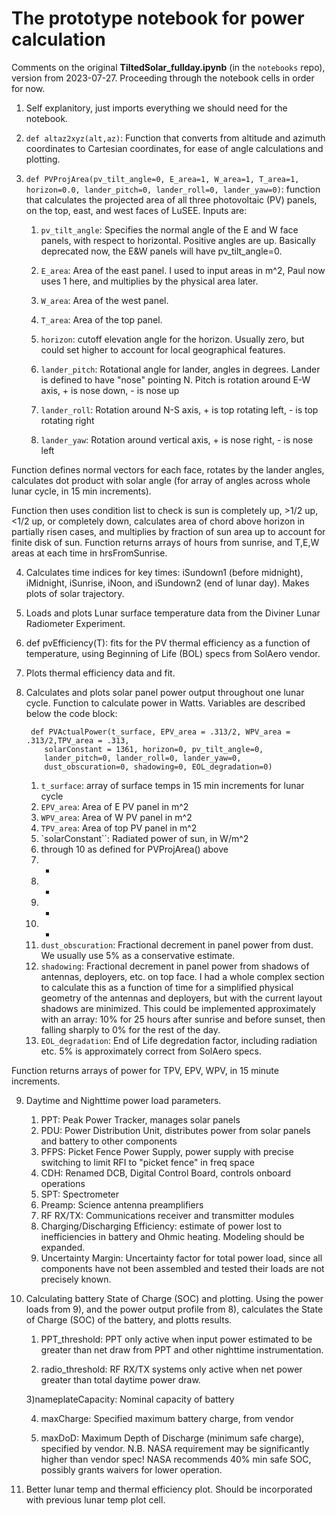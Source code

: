 # The prototype notebook for power calculation

Comments on the original __TiltedSolar_fullday.ipynb__ (in the `notebooks` repo), version from 2023-07-27.
Proceeding through the notebook cells in order for now.

1) Self explanitory, just imports everything we should need for the notebook.

2) `def altaz2xyz(alt,az)`: Function that converts from altitude and azimuth coordinates to Cartesian coordinates, for ease of angle calculations and plotting.

3) `def PVProjArea(pv_tilt_angle=0, E_area=1, W_area=1, T_area=1, horizon=0.0, lander_pitch=0, lander_roll=0, lander_yaw=0)`: function that calculates the projected area of all three photovoltaic (PV) panels, on the top, east, and west faces of LuSEE. Inputs are:
    1) `pv_tilt_angle`: Specifies the normal angle of the E and W face panels, with respect to horizontal. Positive angles are up. Basically deprecated now, the E&W panels will have pv_tilt_angle=0.
    2) `E_area`: Area of the east panel. I used to input areas in m^2, Paul now uses 1 here, and multiplies by the physical area later.

    3) `W_area`: Area of the west panel.

    4) `T_area`: Area of the top panel.
    5) `horizon`: cutoff elevation angle for the horizon. Usually zero, but could set higher to account for local geographical features.
    6) `lander_pitch`: Rotational angle for lander, angles in degrees. Lander is defined to have "nose" pointing N. Pitch is rotation around E-W axis, + is nose down, - is nose up
    7) `lander_roll`: Rotation around N-S axis, + is top rotating left, - is top rotating right
    8) `lander_yaw`: Rotation around vertical axis, + is nose right, - is nose left

Function defines normal vectors for each face, rotates by the lander angles, calculates dot product with solar angle (for array of angles across whole lunar cycle, in 15 min increments).

Function then uses condition list to check is sun is completely up, >1/2 up, <1/2 up, or completely down, calculates area of chord above horizon in partially risen cases, and multiplies by fraction of sun area up to account for finite disk of sun.
Function returns arrays of hours from sunrise, and T,E,W areas at each time in hrsFromSunrise.

4) Calculates time indices for key times: iSundown1 (before midnight), iMidnight, iSunrise, iNoon, and iSundown2 (end of lunar day). Makes plots of solar trajectory.

5) Loads and plots Lunar surface temperature data from the Diviner Lunar Radiometer Experiment.

6) def pvEfficiency(T): fits for the PV thermal efficiency as a function of temperature, using Beginning of Life (BOL) specs from SolAero vendor.

7) Plots thermal efficiency data and fit.

8) Calculates and plots solar panel power output throughout one lunar cycle. Function to calculate power in Watts. Variables are
described below the code block:

        def PVActualPower(t_surface, EPV_area = .313/2, WPV_area = .313/2,TPV_area = .313,
           solarConstant = 1361, horizon=0, pv_tilt_angle=0,
           lander_pitch=0, lander_roll=0, lander_yaw=0,
           dust_obscuration=0, shadowing=0, EOL_degradation=0)

    1) `t_surface`: array of surface temps in 15 min increments for lunar cycle
    2) `EPV_area`: Area of E PV panel in m^2
    3) `WPV_area`: Area of W PV panel in m^2
    4) `TPV_area`: Area of top PV panel in m^2
    5) `solarConstant``: Radiated power of sun, in W/m^2
    6) through 10 as defined for PVProjArea() above
    7) -
    8) -
    9) -
    10) -
    11) `dust_obscuration`: Fractional decrement in panel power from dust. We usually use 5% as a conservative estimate.
    12) `shadowing`: Fractional decrement in panel power from shadows of antennas, deployers, etc. on top face. I had a whole complex section to calculate this as a function of time for a simplified physical geometry of the antennas and deployers, but with the current layout shadows are minimized. This could be implemented approximately with an array: 10% for 25 hours after sunrise and before sunset, then falling sharply to 0% for the rest of the day.
    13) `EOL_degradation`: End of Life degredation factor, including radiation etc. 5% is approximately correct from SolAero specs.

Function returns arrays of power for TPV, EPV, WPV, in 15 minute increments.

9) Daytime and Nighttime power load parameters.
    
    1) PPT: Peak Power Tracker, manages solar panels
    2) PDU: Power Distribution Unit, distributes power from solar panels and battery to other components
    3) PFPS: Picket Fence Power Supply, power supply with precise switching to limit RFI to "picket fence" in freq space
    4) CDH: Renamed DCB, Digital Control Board, controls onboard operations
    5) SPT: Spectrometer
    6) Preamp: Science antenna preamplifiers
    7) RF RX/TX: Communications receiver and transmitter modules
    8) Charging/Discharging Efficiency: estimate of power lost to inefficiencies in battery and Ohmic heating. Modeling should be expanded.
    9) Uncertainty Margin: Uncertainty factor for total power load, since all components have not been assembled and tested their loads are not precisely known.
    
10) Calculating battery State of Charge (SOC) and plotting.
    Using the power loads from 9), and the power output profile from 8), calculates the State of Charge (SOC) of the battery, and plotts results.
    
    1) PPT_threshold: PPT only active when input power estimated to be greater than net draw from PPT and other nighttime instrumentation.
    
    2) radio_threshold: RF RX/TX systems only active when net power greater than total daytime power draw.
    
    3)nameplateCapacity: Nominal capacity of battery
    
    4) maxCharge: Specified maximum battery charge, from vendor
    
    5) maxDoD: Maximum Depth of Discharge (minimum safe charge), specified by vendor. N.B. NASA requirement may be significantly higher than vendor spec! NASA recommends 40% min safe SOC, possibly grants waivers for lower operation.
   
11) Better lunar temp and thermal efficiency plot.
    Should be incorporated with previous lunar temp plot cell.
